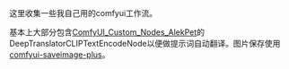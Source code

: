 这里收集一些我自己用的comfyui工作流。

基本上大部分包含[ComfyUI_Custom_Nodes_AlekPet](https://github.com/AlekPet/ComfyUI_Custom_Nodes_AlekPet)的DeepTranslatorCLIPTextEncodeNode以便做提示词自动翻译。图片保存使用[comfyui-saveimage-plus](https://github.com/Goktug/comfyui-saveimage-plus)。
